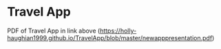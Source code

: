 # Travel App
PDF of Travel App in link above
(https://holly-haughian1999.github.io/TravelApp/blob/master/newapppresentation.pdf)



